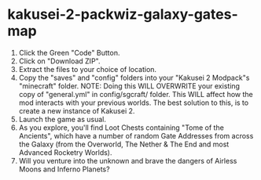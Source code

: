 ﻿# kakusei-2-packwiz-galaxy-gates-map

1. Click the Green "Code" Button.
2. Click on "Download ZIP".
3. Extract the files to your choice of location.
4. Copy the "saves" and "config" folders into your "Kakusei 2 Modpack"s "minecraft" folder.
   NOTE: Doing this WILL OVERWRITE your existing copy of "general.yml" in config/sgcraft/ folder. This WILL affect how the mod interacts with your previous worlds.
   The best solution to this, is to create a new instance of Kakusei 2.
5. Launch the game as usual.
6. As you explore, you'll find Loot Chests containing "Tome of the Ancients",
   which have a number of random Gate Addresses from across the Galaxy (from the Overworld,
   The Nether & The End and most Advanced Rocketry Worlds).
7. Will you venture into the unknown and brave the dangers of Airless Moons and Inferno Planets?
